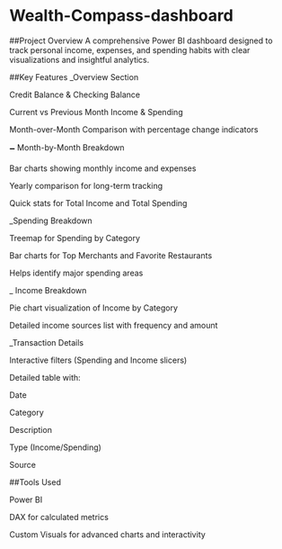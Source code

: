 # Wealth-Compass-dashboard
##Project Overview
A comprehensive Power BI dashboard designed to track personal income, expenses, and spending habits with clear visualizations and insightful analytics.

##Key Features
_Overview Section

Credit Balance & Checking Balance

Current vs Previous Month Income & Spending

Month-over-Month Comparison with percentage change indicators

🗕️ Month-by-Month Breakdown

Bar charts showing monthly income and expenses

Yearly comparison for long-term tracking

Quick stats for Total Income and Total Spending

_Spending Breakdown

Treemap for Spending by Category

Bar charts for Top Merchants and Favorite Restaurants

Helps identify major spending areas

_ Income Breakdown

Pie chart visualization of Income by Category

Detailed income sources list with frequency and amount

_Transaction Details

Interactive filters (Spending and Income slicers)

Detailed table with:

Date

Category

Description

Type (Income/Spending)

Source

##Tools Used

Power BI

DAX for calculated metrics

Custom Visuals for advanced charts and interactivity

